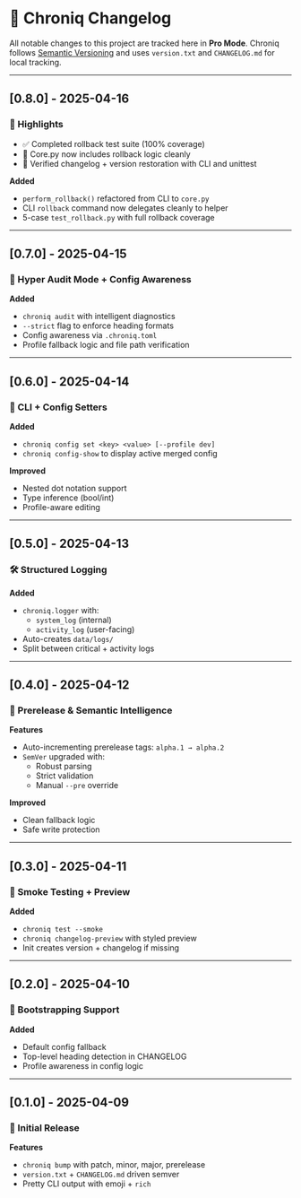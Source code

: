 # 🧾 Chroniq Changelog

All notable changes to this project are tracked here in **Pro Mode**.
Chroniq follows [Semantic Versioning](https://semver.org/) and uses `version.txt` and `CHANGELOG.md` for local tracking.

---

## [0.8.0] - 2025-04-16
### 🚀 Highlights
- ✅ Completed rollback test suite (100% coverage)
- 🧱 Core.py now includes rollback logic cleanly
- 🧪 Verified changelog + version restoration with CLI and unittest

**Added**
- `perform_rollback()` refactored from CLI to `core.py`
- CLI `rollback` command now delegates cleanly to helper
- 5-case `test_rollback.py` with full rollback coverage

---

## [0.7.0] - 2025-04-15
### 🧠 Hyper Audit Mode + Config Awareness

**Added**
- `chroniq audit` with intelligent diagnostics
- `--strict` flag to enforce heading formats
- Config awareness via `.chroniq.toml`
- Profile fallback logic and file path verification

---

## [0.6.0] - 2025-04-14
### 🔧 CLI + Config Setters

**Added**
- `chroniq config set <key> <value> [--profile dev]`
- `chroniq config-show` to display active merged config

**Improved**
- Nested dot notation support
- Type inference (bool/int)
- Profile-aware editing

---

## [0.5.0] - 2025-04-13
### 🛠️ Structured Logging

**Added**
- `chroniq.logger` with:
  - `system_log` (internal)
  - `activity_log` (user-facing)
- Auto-creates `data/logs/`
- Split between critical + activity logs

---

## [0.4.0] - 2025-04-12
### 🧠 Prerelease & Semantic Intelligence

**Features**
- Auto-incrementing prerelease tags: `alpha.1 → alpha.2`
- `SemVer` upgraded with:
  - Robust parsing
  - Strict validation
  - Manual `--pre` override

**Improved**
- Clean fallback logic
- Safe write protection

---

## [0.3.0] - 2025-04-11
### 🧪 Smoke Testing + Preview

**Added**
- `chroniq test --smoke`
- `chroniq changelog-preview` with styled preview
- Init creates version + changelog if missing

---

## [0.2.0] - 2025-04-10
### 📂 Bootstrapping Support

**Added**
- Default config fallback
- Top-level heading detection in CHANGELOG
- Profile awareness in config logic

---

## [0.1.0] - 2025-04-09
### 🎉 Initial Release

**Features**
- `chroniq bump` with patch, minor, major, prerelease
- `version.txt` + `CHANGELOG.md` driven semver
- Pretty CLI output with emoji + `rich`
